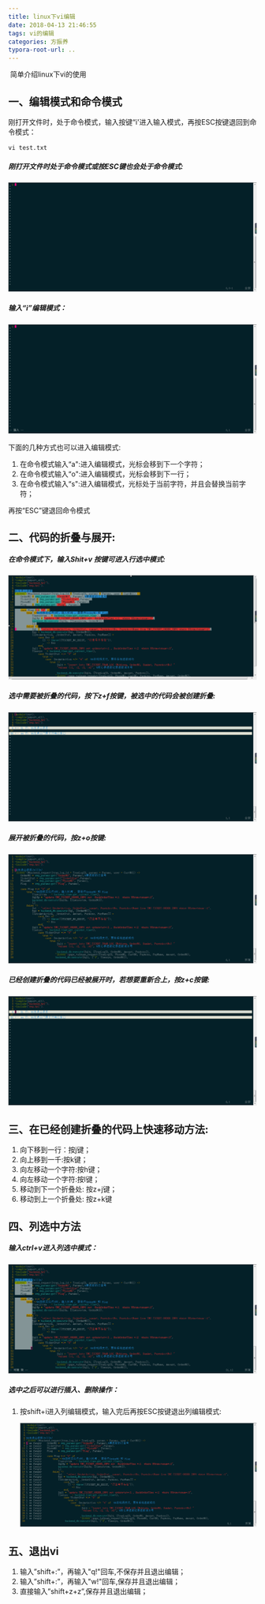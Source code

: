 ```yaml
---
title: linux下vi编辑
date: 2018-04-13 21:46:55
tags: vi的编辑
categories: 方振养
typora-root-url: ..
---
```


​	简单介绍linux下vi的使用 <!--more-->

## 一、编辑模式和命令模式

​	刚打开文件时，处于命令模式，输入按键“i'进入输入模式，再按ESC按键退回到命令模式：

```
vi test.txt
```

##### 刚打开文件时处于命令模式或按ESC键也会处于命令模式:

![i_no_edi](/img/fangzy/vi/vi_no_edit.jpg)

##### 输入“i”编辑模式：

![i_edi](/img/fangzy/vi/vi_edit.png)

下面的几种方式也可以进入编辑模式:

1. 在命令模式输入“a":进入编辑模式，光标会移到下一个字符；
2. 在命令模式输入“o":进入编辑模式，光标会移到下一行；
3. 在命令模式输入“s":进入编辑模式，光标处于当前字符，并且会替换当前字符；

再按“ESC”键退回命令模式

## 二、代码的折叠与展开:

##### 在命令模式下，输入Shit+v 按键可进入行选中模式:

![i_row_selec](/img/fangzy/vi/vi_row_select.png)

##### 选中需要被折叠的代码，按下z+f按键，被选中的代码会被创建折叠:

![i_fold_cod](/img/fangzy/vi/vi_fold_code.png)

##### 展开被折叠的代码，按z+o按键:

![i_open_cod](/img/fangzy/vi/vi_open_code.png)

##### 已经创建折叠的代码已经被展开时，若想要重新合上，按z+c按键:

![i_close_cod](/img/fangzy/vi/vi_close_code.png)

## 三、在已经创建折叠的代码上快速移动方法:

1. 向下移到一行：按j键；
2. 向上移到一千:按k键；
3. 向左移动一个字符:按h键；
4. 向左移动一个字符:按l键；
5. 移动到下一个折叠处: 按z+j键；
6. 移动到上一个折叠处: 按z+k键

## 四、列选中方法

##### 输入ctrl+v进入列选中模式：

![i_cloumns_selec](/img/fangzy/vi/vi_cloumns_select.png)

##### 选中之后可以进行插入、删除操作：

1. 按shift+i进入列编辑模式，输入完后再按ESC按键退出列编辑模式:

   ![i_columns_edi](/img/fangzy/vi/vi_columns_edit.png)

## 五、退出vi

1. 输入”shift+:”，再输入"q!"回车,不保存并且退出编辑；
2. 输入”shift+:”，再输入"w!"回车,保存并且退出编辑；
3. 直接输入”shift+z+z”,保存并且退出编辑；

